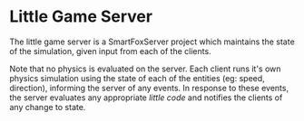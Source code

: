 Little Game Server
==================

The little game server is a SmartFoxServer project which maintains the state of
 the simulation, given input from each of the clients.

Note that no physics is evaluated on the server. Each client runs it's own
 physics simulation using the state of each of the entities (eg: speed,
 direction), informing the server of any events. In response to these events,
 the server evaluates any appropriate _little code_ and notifies the clients of
 any change to state.